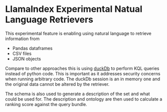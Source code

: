 # LlamaIndex Experimental Natual Language Retrievers

This experimental feature is enabling using natural language to retrieve information from

- Pandas dataframes
- CSV files
- JSON objects

Compare to other approaches this is using [duckDb](https://duckdb.org/) to perform KQL queries instead of python code. This is important as it addresses security concerns when running arbitrary code. The duckDb session is an in memory one and the original data cannot be altered by the retriever.

The schema is also used to generate a description of the set and what could be used for. The description and ontology are then used to calculate a ranking score against the query bundle.
